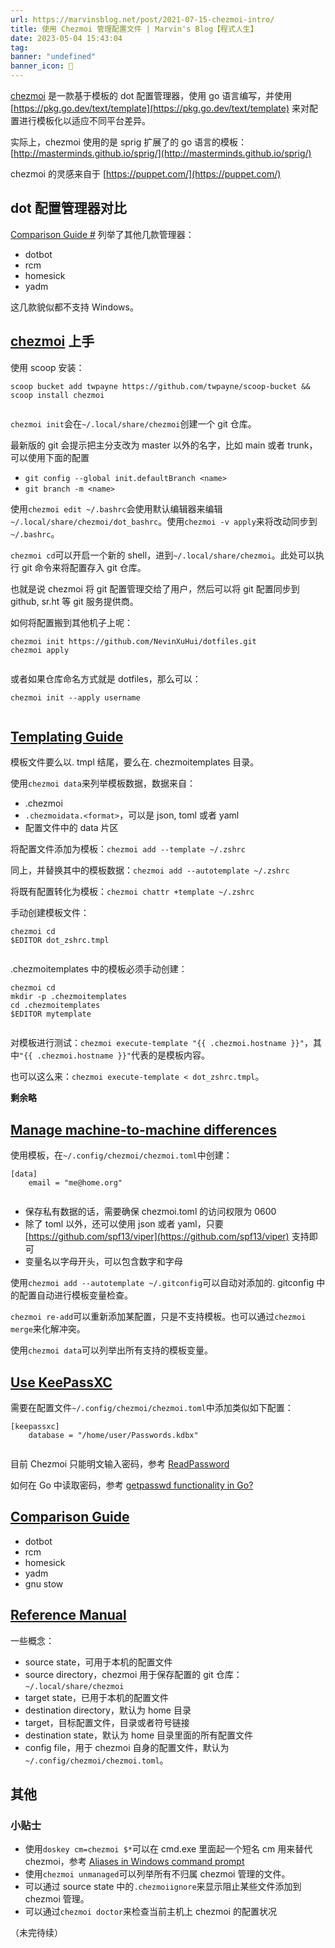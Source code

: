 ```yaml
---
url: https://marvinsblog.net/post/2021-07-15-chezmoi-intro/
title: 使用 Chezmoi 管理配置文件 | Marvin's Blog【程式人生】
date: 2023-05-04 15:43:04
tag: 
banner: "undefined"
banner_icon: 🔖
---
```

[chezmoi](https://www.chezmoi.io/) 是一款基于模板的 dot 配置管理器，使用 go 语言编写，并使用 [https://pkg.go.dev/text/template](https://pkg.go.dev/text/template) 来对配置进行模板化以适应不同平台差异。

实际上，chezmoi 使用的是 sprig 扩展了的 go 语言的模板：[http://masterminds.github.io/sprig/](http://masterminds.github.io/sprig/)

chezmoi 的灵感来自于 [https://puppet.com/](https://puppet.com/)

## dot 配置管理器对比

[Comparison Guide #](https://www.chezmoi.io/docs/comparison/) 列举了其他几款管理器：

*   dotbot
*   rcm
*   homesick
*   yadm

这几款貌似都不支持 Windows。

## [chezmoi](https://www.chezmoi.io/) 上手

使用 scoop 安装：

```
scoop bucket add twpayne https://github.com/twpayne/scoop-bucket && scoop install chezmoi


```

`chezmoi init`会在`~/.local/share/chezmoi`创建一个 git 仓库。

最新版的 git 会提示把主分支改为 master 以外的名字，比如 main 或者 trunk，可以使用下面的配置

*   `git config --global init.defaultBranch <name>`
*   `git branch -m <name>`

使用`chezmoi edit ~/.bashrc`会使用默认编辑器来编辑 `~/.local/share/chezmoi/dot_bashrc`。使用`chezmoi -v apply`来将改动同步到`~/.bashrc`。

`chezmoi cd`可以开启一个新的 shell，进到`~/.local/share/chezmoi`。此处可以执行 git 命令来将配置存入 git 仓库。

也就是说 chezmoi 将 git 配置管理交给了用户，然后可以将 git 配置同步到 github, sr.ht 等 git 服务提供商。

如何将配置搬到其他机子上呢：

```
chezmoi init https://github.com/NevinXuHui/dotfiles.git
chezmoi apply


```

或者如果仓库命名方式就是 dotfiles，那么可以：

```
chezmoi init --apply username 


```

## [Templating Guide](https://www.chezmoi.io/docs/templating/)

模板文件要么以. tmpl 结尾，要么在. chezmoitemplates 目录。

使用`chezmoi data`来列举模板数据，数据来自：

*   .chezmoi
*   `.chezmoidata.<format>`，可以是 json, toml 或者 yaml
*   配置文件中的 data 片区

将配置文件添加为模板：`chezmoi add --template ~/.zshrc`

同上，并替换其中的模板数据：`chezmoi add --autotemplate ~/.zshrc`

将既有配置转化为模板：`chezmoi chattr +template ~/.zshrc`

手动创建模板文件：

```
chezmoi cd
$EDITOR dot_zshrc.tmpl


```

.chezmoitemplates 中的模板必须手动创建：

```
chezmoi cd
mkdir -p .chezmoitemplates
cd .chezmoitemplates
$EDITOR mytemplate


```

对模板进行测试：`chezmoi execute-template "{{ .chezmoi.hostname }}"`，其中`"{{ .chezmoi.hostname }}"`代表的是模板内容。

也可以这么来：`chezmoi execute-template < dot_zshrc.tmpl`。

**剩余略**

## [Manage machine-to-machine differences](https://www.chezmoi.io/docs/how-to/#manage-machine-to-machine-differences)

使用模板，在`~/.config/chezmoi/chezmoi.toml`中创建：

```
[data]
    email = "me@home.org"


```

*   保存私有数据的话，需要确保 chezmoi.toml 的访问权限为 0600
*   除了 toml 以外，还可以使用 json 或者 yaml，只要 [https://github.com/spf13/viper](https://github.com/spf13/viper) 支持即可
*   变量名以字母开头，可以包含数字和字母

使用`chezmoi add --autotemplate ~/.gitconfig`可以自动对添加的. gitconfig 中的配置自动进行模板变量检查。

`chezmoi re-add`可以重新添加某配置，只是不支持模板。也可以通过`chezmoi merge`来化解冲突。

使用`chezmoi data`可以列举出所有支持的模板变量。

## [Use KeePassXC](https://www.chezmoi.io/docs/how-to/#use-keepassxc)

需要在配置文件`~/.config/chezmoi/chezmoi.toml`中添加类似如下配置：

```
[keepassxc]
    database = "/home/user/Passwords.kdbx"


```

目前 Chezmoi 只能明文输入密码，参考 [ReadPassword](https://github.com/twpayne/chezmoi/blob/4191e4bf50202731e4aa0440f9ca30793a570685/internal/cmd/terminal.go#L47)

如何在 Go 中读取密码，参考 [getpasswd functionality in Go?](https://stackoverflow.com/questions/2137357/getpasswd-functionality-in-go)

## [Comparison Guide](https://www.chezmoi.io/docs/comparison/)

*   dotbot
*   rcm
*   homesick
*   yadm
*   gnu stow

## [Reference Manual](https://www.chezmoi.io/docs/reference/)

一些概念：

*   source state，可用于本机的配置文件
*   source directory，chezmoi 用于保存配置的 git 仓库：`~/.local/share/chezmoi`
*   target state，已用于本机的配置文件
*   destination directory，默认为 home 目录
*   target，目标配置文件，目录或者符号链接
*   destination state，默认为 home 目录里面的所有配置文件
*   config file，用于 chezmoi 自身的配置文件，默认为`~/.config/chezmoi/chezmoi.toml`。

## 其他

### 小贴士

*   使用`doskey cm=chezmoi $*`可以在 cmd.exe 里面起一个短名 cm 用来替代 chezmoi，参考 [Aliases in Windows command prompt](https://stackoverflow.com/questions/20530996/aliases-in-windows-command-prompt)
*   使用`chezmoi unmanaged`可以列举所有不归属 chezmoi 管理的文件。
*   可以通过 source state 中的`.chezmoiignore`来显示阻止某些文件添加到 chezmoi 管理。
*   可以通过`chezmoi doctor`来检查当前主机上 chezmoi 的配置状况

（未完待续）